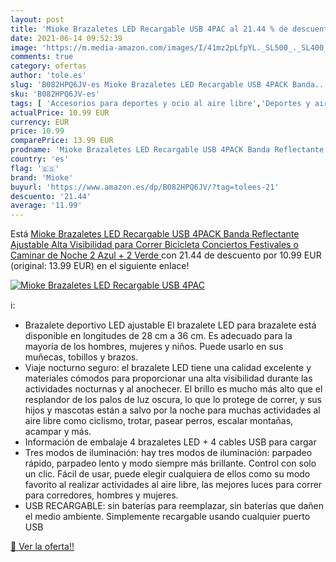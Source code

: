```yaml
---
layout: post
title: 'Mioke Brazaletes LED Recargable USB 4PAC al 21.44 % de descuento'
date: 2021-06-14 09:52:39
image: 'https://m.media-amazon.com/images/I/41mz2pLfpYL._SL500_._SL400_.jpg'
comments: true
category: ofertas
author: 'tole.es'
slug: 'B082HPQ6JV-es Mioke Brazaletes LED Recargable USB 4PACK Banda...'
sku: 'B082HPQ6JV-es'
tags: [ 'Accesorios para deportes y ocio al aire libre','Deportes y aire libre','Reflectores de running','bicicleta','mioke', ]
actualPrice: 10.99 EUR
currency: EUR
price: 10.99
comparePrice: 13.99 EUR
prodname: 'Mioke Brazaletes LED Recargable USB 4PACK Banda Reflectante Ajustable Alta Visibilidad para Correr  Bicicleta  Conciertos  Festivales o Caminar de Noche  2 Azul + 2 Verde '
country: 'es'
flag: '🇪🇸'
brand: 'Mioke'
buyurl: 'https://www.amazon.es/dp/B082HPQ6JV/?tag=tolees-21'
descuento: '21.44'
average: '11.99'
---
```


Está [Mioke Brazaletes LED Recargable USB 4PACK Banda Reflectante Ajustable Alta Visibilidad para Correr  Bicicleta  Conciertos  Festivales o Caminar de Noche  2 Azul + 2 Verde ](https://www.amazon.es/dp/B082HPQ6JV/?tag=tolees-21) con 21.44 de descuento por 10.99 EUR (original: 13.99 EUR) en el siguiente enlace!

[![Mioke Brazaletes LED Recargable USB 4PAC](https://m.media-amazon.com/images/I/41mz2pLfpYL._SL500_._SL400_.jpg)](https://www.amazon.es/dp/B082HPQ6JV/?tag=tolees-21)

ℹ️:

- Brazalete deportivo LED ajustable El brazalete LED para brazalete está disponible en longitudes de 28 cm a 36 cm. Es adecuado para la mayoría de los hombres, mujeres y niños. Puede usarlo en sus muñecas, tobillos y brazos.
- Viaje nocturno seguro: el brazalete LED tiene una calidad excelente y materiales cómodos para proporcionar una alta visibilidad durante las actividades nocturnas y al anochecer. El brillo es mucho más alto que el resplandor de los palos de luz oscura, lo que lo protege de correr, y sus hijos y mascotas están a salvo por la noche para muchas actividades al aire libre como ciclismo, trotar, pasear perros, escalar montañas, acampar y más.
- Información de embalaje 4 brazaletes LED + 4 cables USB para cargar
- Tres modos de iluminación: hay tres modos de iluminación: parpadeo rápido, parpadeo lento y modo siempre más brillante. Control con solo un clic. Fácil de usar, puede elegir cualquiera de ellos como su modo favorito al realizar actividades al aire libre, las mejores luces para correr para corredores, hombres y mujeres.
- USB RECARGABLE: sin baterías para reemplazar, sin baterías que dañen el medio ambiente. Simplemente recargable usando cualquier puerto USB

[🛒 Ver la oferta!!](https://www.amazon.es/dp/B082HPQ6JV/?tag=tolees-21)
